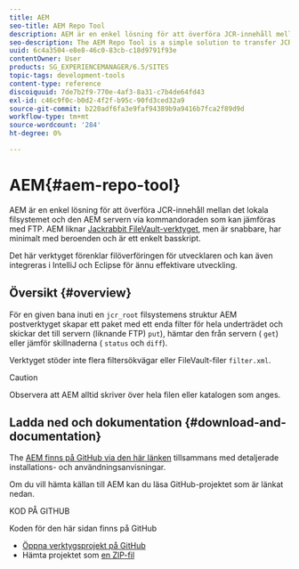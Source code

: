 ```yaml
---
title: AEM
seo-title: AEM Repo Tool
description: AEM är en enkel lösning för att överföra JCR-innehåll mellan det lokala filsystemet och den AEM servern via kommandoraden som kan jämföras med FTP. AEM liknar Jacka-kanins FileVault-verktyg, men är snabbare, har minimalt med beroenden och är ett enkelt basskript.
seo-description: The AEM Repo Tool is a simple solution to transfer JCR content between your local filesystem and the AEM server via the command line comparable to FTP. The AEM Repo Tool is similar to the Jackrabbit FileVault tool, but is faster, has minimal dependencies, and is a simple bash script.
uuid: 6c4a3504-e8e8-46c0-83cb-c18d9791f93e
contentOwner: User
products: SG_EXPERIENCEMANAGER/6.5/SITES
topic-tags: development-tools
content-type: reference
discoiquuid: 7de7b2f9-770e-4af3-8a31-c7b4de64fd43
exl-id: c46c9f0c-b0d2-4f2f-b95c-90fd3ced32a9
source-git-commit: b220adf6fa3e9faf94389b9a9416b7fca2f89d9d
workflow-type: tm+mt
source-wordcount: '284'
ht-degree: 0%

---
```


# AEM{#aem-repo-tool}

AEM är en enkel lösning för att överföra JCR-innehåll mellan det lokala filsystemet och den AEM servern via kommandoraden som kan jämföras med FTP. AEM liknar [Jackrabbit FileVault-verktyget](/help/sites-developing/ht-vlttool.md), men är snabbare, har minimalt med beroenden och är ett enkelt basskript.

Det här verktyget förenklar filöverföringen för utvecklaren och kan även integreras i IntelliJ och Eclipse för ännu effektivare utveckling.

## Översikt {#overview}

För en given bana inuti en `jcr_root` filsystemens struktur AEM postverktyget skapar ett paket med ett enda filter för hela underträdet och skickar det till servern (liknande FTP) `put`), hämtar den från servern ( `get`) eller jämför skillnaderna ( `status` och `diff`).

Verktyget stöder inte flera filtersökvägar eller FileVault-filer `filter.xml`.

>[!CAUTION]
>
>Observera att AEM alltid skriver över hela filen eller katalogen som anges.

## Ladda ned och dokumentation {#download-and-documentation}

The [AEM finns på GitHub via den här länken](https://github.com/Adobe-Marketing-Cloud/tools/tree/master/repo) tillsammans med detaljerade installations- och användningsanvisningar.

Om du vill hämta källan till AEM kan du läsa GitHub-projektet som är länkat nedan.

KOD PÅ GITHUB

Koden för den här sidan finns på GitHub

* [Öppna verktygsprojekt på GitHub](https://github.com/Adobe-Marketing-Cloud/tools)
* Hämta projektet som [en ZIP-fil](https://github.com/Adobe-Marketing-Cloud/tools/archive/master.zip)
